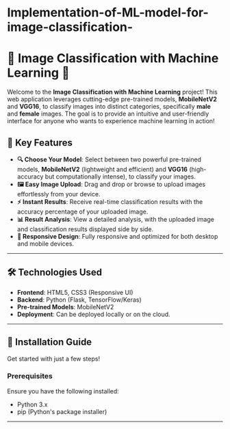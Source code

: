 # Implementation-of-ML-model-for-image-classification-

# 🚀 Image Classification with Machine Learning 🌟

Welcome to the **Image Classification with Machine Learning** project! This web application leverages cutting-edge pre-trained models, **MobileNetV2** and **VGG16**, to classify images into distinct categories, specifically **male** and **female** images. The goal is to provide an intuitive and user-friendly interface for anyone who wants to experience machine learning in action!

## 🌟 Key Features

- **🔍 Choose Your Model**: Select between two powerful pre-trained models, **MobileNetV2** (lightweight and efficient) and **VGG16** (high-accuracy but computationally intense), to classify your images.
- **🖼️ Easy Image Upload**: Drag and drop or browse to upload images effortlessly from your device.
- **⚡ Instant Results**: Receive real-time classification results with the accuracy percentage of your uploaded image.
- **📊 Result Analysis**: View a detailed analysis, with the uploaded image and classification results displayed side by side.
- **📱 Responsive Design**: Fully responsive and optimized for both desktop and mobile devices.

---

## 🛠️ Technologies Used

- **Frontend**: HTML5, CSS3 (Responsive UI)
- **Backend**: Python (Flask, TensorFlow/Keras)
- **Pre-trained Models**: MobileNetV2
- **Deployment**: Can be deployed locally or on the cloud.

---

## 🚀 Installation Guide

Get started with just a few steps! 

### Prerequisites

Ensure you have the following installed:
- Python 3.x
- pip (Python's package installer)
---


